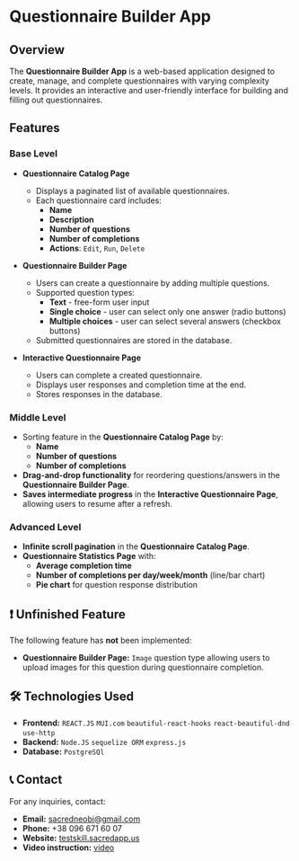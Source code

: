 # Questionnaire Builder App

## Overview

The **Questionnaire Builder App** is a web-based application designed to create, manage, and complete questionnaires with varying complexity levels. It provides an interactive and user-friendly interface for building and filling out questionnaires.

## Features

### Base Level

- **Questionnaire Catalog Page**

  - Displays a paginated list of available questionnaires.
  - Each questionnaire card includes:
    - **Name**
    - **Description**
    - **Number of questions**
    - **Number of completions**
    - **Actions**: `Edit`, `Run`, `Delete`

- **Questionnaire Builder Page**

  - Users can create a questionnaire by adding multiple questions.
  - Supported question types:
    - **Text** - free-form user input
    - **Single choice** - user can select only one answer (radio buttons)
    - **Multiple choices** - user can select several answers (checkbox buttons)
  - Submitted questionnaires are stored in the database.

- **Interactive Questionnaire Page**
  - Users can complete a created questionnaire.
  - Displays user responses and completion time at the end.
  - Stores responses in the database.

### Middle Level

- Sorting feature in the **Questionnaire Catalog Page** by:
  - **Name**
  - **Number of questions**
  - **Number of completions**
- **Drag-and-drop functionality** for reordering questions/answers in the **Questionnaire Builder Page**.
- **Saves intermediate progress** in the **Interactive Questionnaire Page**, allowing users to resume after a refresh.

### Advanced Level

- **Infinite scroll pagination** in the **Questionnaire Catalog Page**.
- **Questionnaire Statistics Page** with:
  - **Average completion time**
  - **Number of completions per day/week/month** (line/bar chart)
  - **Pie chart** for question response distribution

## ❗ Unfinished Feature

The following feature has **not** been implemented:

- **Questionnaire Builder Page:** `Image` question type allowing users to upload images for this question during questionnaire completion.

## 🛠 Technologies Used

- **Frontend:** `REACT.JS` `MUI.com` `beautiful-react-hooks` `react-beautiful-dnd` `use-http`
- **Backend:** `Node.JS` `sequelize ORM` `express.js`
- **Database:** `PostgreSQl`

## 📞 Contact

For any inquiries, contact:

- **Email:** sacredneobi@gmail.com
- **Phone:** +38 096 671 60 07
- **Website:** [testskill.sacredapp.us](https://testskill.sacredapp.us)
- **Video instruction:** [video](https://youtu.be/LiBsjGPln98)
